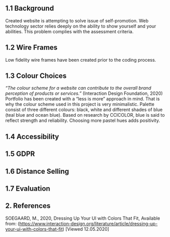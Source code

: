 ## 1.1 Background
Created website is attempting to solve issue of self-promotion. Web technology sector relies deeply on the ability to show yourself and your abilities. 
This problem complies with the assessment criteria. 
## 1.2 Wire Frames
Low fidelity wire frames have been created prior to the coding process.
## 1.3 Colour Choices
_“The colour scheme for a website can contribute to the overall brand perception of products or services.”_ (Interaction Design Foundation, 2020) Portfolio has been created with a “less is more” approach in mind. That is why the colour scheme used in this project is very minimalistic. Palette consist of three different colours: black, white and different shades of blue (teal blue and ocean blue). Based on research by CCICOLOR, blue is said to reflect strength and reliability. Choosing more pastel hues adds positivity. 
## 1.4 Accessibility


## 1.5 GDPR
## 1.6 Distance Selling
## 1.7 Evaluation
## 2. References

SOEGAARD, M., 2020,  Dressing Up Your UI with Colors That Fit, Available from: (https://www.interaction-design.org/literature/article/dressing-up-your-ui-with-colors-that-fit) [Viewed 12.05.2020] 
